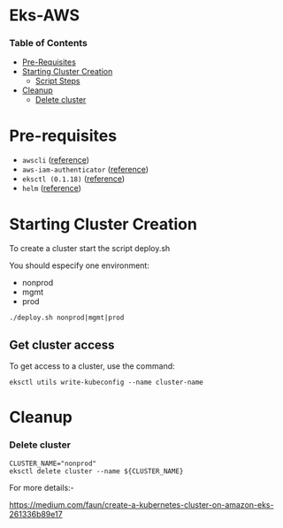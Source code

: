 # Eks-AWS

### Table of Contents

* [Pre-Requisites](#Pre-requisites)
* [Starting Cluster Creation](#starting-cluster-creation)
  * [Script Steps](#script-steps)
* [Cleanup](#Cleanup)
  * [Delete cluster](#delete-cluster)


# Pre-requisites

* `awscli` ([reference](https://docs.aws.amazon.com/cli/latest/userguide/cli-chap-install.html))
* `aws-iam-authenticator` ([reference](https://docs.aws.amazon.com/eks/latest/userguide/install-aws-iam-authenticator.html))
* `eksctl (0.1.18)` ([reference](https://github.com/weaveworks/eksctl))
* `helm` ([reference](https://docs.helm.sh/using_helm/#installing-helm))



<a id="starting-cluster-creation">

# Starting Cluster Creation

To create a cluster start the script deploy.sh

You should especify one environment:
- nonprod
- mgmt
- prod

```shell 
./deploy.sh nonprod|mgmt|prod
```


## Get cluster access

To get access to a cluster, use the command:
```shell 
eksctl utils write-kubeconfig --name cluster-name
```


# Cleanup

<a id="delete-cluster">

### Delete cluster
```shell
CLUSTER_NAME="nonprod"
eksctl delete cluster --name ${CLUSTER_NAME}
```
For more details:-

https://medium.com/faun/create-a-kubernetes-cluster-on-amazon-eks-261336b89e17
